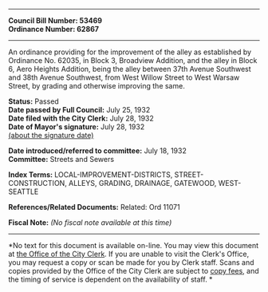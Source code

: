 * * * * *  
  
**Council Bill Number: [](#h0)[](#h2)53469**   
**Ordinance Number: 62867**  
  
* * * * *  
  
An ordinance providing for the improvement of the alley as established by Ordinance No. 62035, in Block 3, Broadview Addition, and the alley in Block 6, Aero Heights Addition, being the alley between 37th Avenue Southwest and 38th Avenue Southwest, from West Willow Street to West Warsaw Street, by grading and otherwise improving the same.  
  
**Status:** Passed   
**Date passed by Full Council:** July 25, 1932   
**Date filed with the City Clerk:** July 28, 1932   
**Date of Mayor's signature:** July 28, 1932   
[(about the signature date)](/~public/approvaldate.htm)   
  
  
**Date introduced/referred to committee:** July 18, 1932   
**Committee:** Streets and Sewers   
  
**Index Terms:** LOCAL-IMPROVEMENT-DISTRICTS, STREET-CONSTRUCTION, ALLEYS, GRADING, DRAINAGE, GATEWOOD, WEST-SEATTLE  
  
**References/Related Documents:** Related: Ord 11071  
  
**Fiscal Note:** *(No fiscal note available at this time)*  
  
* * * * *  
  
*No text for this document is available on-line. You may view this document at [the Office of the City Clerk](http://www.seattle.gov/leg/clerk/contactUs.htm). If you are unable to visit the Clerk's Office, you may request a copy or scan be made for you by Clerk staff. Scans and copies provided by the Office of the City Clerk are subject to [copy fees](http://clerk.seattle.gov/~public/clerkfees.htm), and the timing of service is dependent on the availability of staff. *  
  
  
